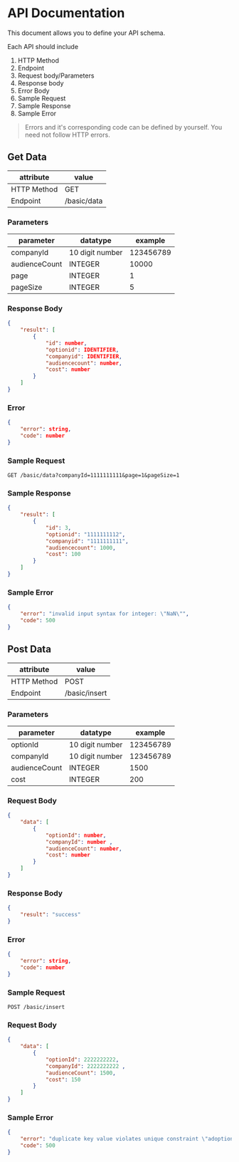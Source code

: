 # API Documentation

This document allows you to define your API schema.

Each API should include

1. HTTP Method
2. Endpoint
3. Request body/Parameters
4. Response body
5. Error Body
6. Sample Request
7. Sample Response
8. Sample Error

> Errors and it's corresponding code can be defined by yourself. You need not follow HTTP errors.

## Get Data

| attribute   | value       |
| ----------- | ----------- |
| HTTP Method | GET         |
| Endpoint    | /basic/data |

### Parameters

| parameter     | datatype        | example   |
| ------------- | --------------- | --------- |
| companyId     | 10 digit number | 123456789 |
| audienceCount |     INTEGER     |   10000   |
| page          |     INTEGER     |     1     |
| pageSize      |     INTEGER     |     5     |


### Response Body

```json
{ 
    "result": [
        {
            "id": number,
            "optionid": IDENTIFIER,
            "companyid": IDENTIFIER,
            "audiencecount": number,
            "cost": number
        }
    ]
}
```

### Error

```json
{
	"error": string,
	"code": number
}
```

### Sample Request

```http
GET /basic/data?companyId=1111111111&page=1&pageSize=1
```

### Sample Response

```json
{
    "result": [
        {
            "id": 3,
            "optionid": "1111111112",
            "companyid": "1111111111",
            "audiencecount": 1000,
            "cost": 100
        }
    ]
}
```

### Sample Error

```json
{
    "error": "invalid input syntax for integer: \"NaN\"",
    "code": 500
}
```


## Post Data

| attribute   | value       |
| ----------- | ----------- |
| HTTP Method | POST         |
| Endpoint    | /basic/insert |

### Parameters

| parameter     | datatype        | example   |
| ------------- | --------------- | --------- |
| optionId      | 10 digit number | 123456789 |
| companyId     | 10 digit number | 123456789 |
| audienceCount |     INTEGER     |   1500    |
| cost          |     INTEGER     |    200    |

### Request Body

```json
{
    "data": [
        {
            "optionId": number,
            "companyId": number ,
            "audienceCount": number,
            "cost": number
        }
    ]
}
```

### Response Body

```json
{
    "result": "success"
}
```

### Error

```json
{
	"error": string,
	"code": number
}
```

### Sample Request

```http
POST /basic/insert
```

### Request Body

```json
{
    "data": [
        {
            "optionId": 2222222222,
            "companyId": 2222222222 ,
            "audienceCount": 1500,
            "cost": 150
        }
    ]
}
```

### Sample Error

```json
{
    "error": "duplicate key value violates unique constraint \"adoptions_optionid_key\"",
    "code": 500
}
```
